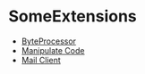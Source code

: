 # SomeExtensions

* [ByteProcessor](ByteProcessor.md)
* [Manipulate Code](ModuleCodeTools.md)
* [Mail Client](MailClient.md)
